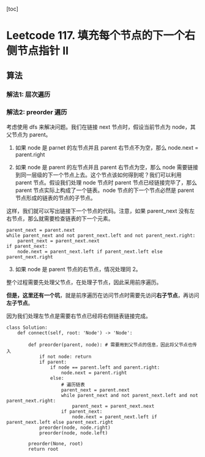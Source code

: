 [toc]


# Leetcode 117. 填充每个节点的下一个右侧节点指针 II

## 算法

### 解法1: 层次遍历

### 解法2: preorder 遍历

考虑使用 dfs 来解决问题。我们在链接 next 节点时，假设当前节点为 node，其父节点为 parent。

1. 如果 node 是 parnet 的左节点并且 parent 右节点不为空，那么 node.next = parent.right

2. 如果 node 是 parent 的左节点并且 parent 右节点为空，那么 node 需要链接到同一层级的下一个节点上去。这个节点该如何得到呢？我们可以利用 parent 节点。假设我们处理 node 节点时 parent 节点已经链接完毕了，那么 parent 节点实际上构成了一个链表。node 节点的下一个节点必然是 parent 节点形成的链表的节点的子节点。

这样，我们就可以写出链接下一个节点的代码。注意，如果 parent_next 没有左右节点，那么就需要检查链表的下一个元素。

```
parent_next = parent.next
while parent_next and not parent_next.left and not parent_next.right:
    parent_next = parent_next.next
if parent_next:
    node.next = parent_next.left if parent_next.left else parent_next.right
```

3. 如果 node 是 parent 节点的右节点，情况处理同 2。

整个过程需要先处理父节点，在处理子节点，因此采用前序遍历。

**但是，这里还有一个坑**，就是前序遍历在访问节点时需要先访问**右子节点**，再访问**左子节点**。

因为我们处理左节点是需要右节点已经将右侧链表链接完成。

```
class Solution:
    def connect(self, root: 'Node') -> 'Node':

        def preorder(parent, node): # 需要用到父节点的信息，因此将父节点也传入
            if not node: return
            if parent:
                if node == parent.left and parent.right:
                    node.next = parent.right
                else:
                    # 遍历链表
                    parent_next = parent.next
                    while parent_next and not parent_next.left and not parent_next.right:
                        parent_next = parent_next.next
                    if parent_next:
                        node.next = parent_next.left if parent_next.left else parent_next.right
            preorder(node, node.right)
            preorder(node, node.left)
        
        preorder(None, root)
        return root
```